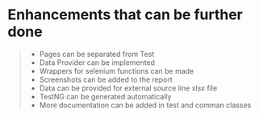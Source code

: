 # Enhancements that can be further done



>* Pages can be separated from Test
>* Data Provider can be implemented
>* Wrappers for selenium functions can be made
>* Screenshots can be added to the report
>* Data can be provided for external source line xlsx file
>* TestNG can be generated automatically
>* More documentation can be added in test and comman classes
